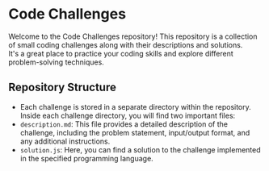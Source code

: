 # Code Challenges
Welcome to the Code Challenges repository! This repository is a collection of small coding challenges along with their descriptions and solutions.<br> It's a great place to practice your coding skills and explore different problem-solving techniques.

## Repository Structure
* Each challenge is stored in a separate directory within the repository.<br>
  Inside each challenge directory, you will find two important files:
* `description.md`: This file provides a detailed description of the challenge, including the problem statement, input/output format, and any additional instructions.<br>
* `solution.js`: Here, you can find a solution to the challenge implemented in the specified programming language.
